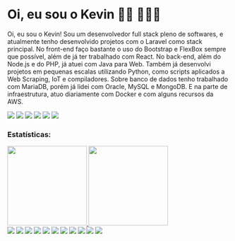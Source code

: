 # Oi, eu sou o Kevin 👋🏾 👨🏾‍💻

Oi, eu sou o Kevin! Sou um desenvolvedor full stack pleno de softwares, e atualmente tenho desenvolvido projetos com o Laravel como stack principal. No front-end faço bastante o uso do Bootstrap e FlexBox sempre que possível, além de já ter trabalhado com React. No back-end, além do  Node.js e do PHP, já atuei com Java para Web. Também já desenvolvi projetos em pequenas escalas utilizando Python, como scripts aplicados a Web Scraping, IoT e compiladores. Sobre banco de dados tenho trabalhado com MariaDB, porém já lidei com Oracle, MySQL e MongoDB. E na parte de infraestrutura, atuo diariamente com Docker e com alguns recursos da AWS.

<div>
<a href = "https://kevincerqueira.github.io/"><img src="https://img.shields.io/badge/-Meu%20site-%100000?style=for-the-badge&logoColor=white&style=flat" target="_blank"></a>
<a href = "mailto:kevincerqueira.dev@gmail.com"><img src="https://img.shields.io/badge/Gmail-D14836?style=for-the-badge&logo=gmail&logoColor=white&style=flat" target="_blank"></a>
 <a href="https://www.linkedin.com/in/KevinCerqueira" target="_blank"><img src="https://img.shields.io/badge/LinkedIn-0077B5?style=for-the-badge&logo=linkedin&logoColor=white&style=flat" target="_blank"></a>
  <a href="https://dev.to/kevincerqueira" target="_blank"><img src="https://img.shields.io/badge/dev.to-0A0A0A?style=for-the-badge&logo=dev.to&logoColor=white&style=flat" target="_blank"></a>
 <a href="https://gitlab.com/KevinCerqueira" target="_blank"><img src="https://img.shields.io/badge/GitLab-330F63?style=for-the-badge&logo=gitlab&logoColor=white&style=flat" target="_blank"></a> 
 <a href="https://bitbucket.org/kevincerqueira/" target="_blank"><img src="https://img.shields.io/badge/Bitbucket-330F63?style=for-the-badge&logo=bitbucket&logoColor=white&style=flat" target="_blank"></a> 
</div>

### Estatísticas:
<div>
  <a href="https://github.com/KevinCerqueira">
  <img height="180em" src="https://github-readme-stats.vercel.app/api?username=kevincerqueira&show_icons=true&theme=react&include_all_commits=true&count_private=true"/>
  <img height="180em" src="https://github-readme-stats.vercel.app/api/top-langs/?username=kevincerqueira&layout=compact&langs_count=7&theme=react"/>
  
  <div>
	<a href="https://kevincerqueira.github.io/" target="_blank"><img src="https://img.shields.io/badge/Laravel-FF2D20?style=for-the-badge&logo=laravel&logoColor=white&style=flat" target="_blank"></a> 
	<a href="https://kevincerqueira.github.io/" target="_blank"><img src="https://img.shields.io/badge/React-20232A?style=for-the-badge&logo=react&logoColor=61DAFB&style=flat" target="_blank"></a> 
	<a href="https://kevincerqueira.github.io/" target="_blank"><img src="https://img.shields.io/badge/Node.js-43853D?style=for-the-badge&logo=node.js&logoColor=white&style=flat" target="_blank"></a> 
	<a href="https://kevincerqueira.github.io/" target="_blank"><img src="https://img.shields.io/badge/IONIC-4586f7?style=for-the-badge&logo=ionic&logoColor=white&style=flat" target="_blank"></a> 
	<a href="https://kevincerqueira.github.io/" target="_blank"><img src="https://img.shields.io/badge/PHP-777BB4?style=for-the-badge&logo=php&logoColor=white&style=flat" target="_blank"></a> 
	<a href="https://kevincerqueira.github.io/" target="_blank"><img src="https://img.shields.io/badge/JavaScript-F7DF1E?style=for-the-badge&logo=javascript&logoColor=black&style=flat" target="_blank"></a> 
	<a href="https://kevincerqueira.github.io/" target="_blank"><img src="https://img.shields.io/badge/TypeScript-007ACC?style=for-the-badge&logo=typescript&logoColor=white&style=flat" target="_blank"></a> 
	<a href="https://kevincerqueira.github.io/" target="_blank"><img src="https://img.shields.io/badge/Python-3776AB?style=for-the-badge&logo=python&logoColor=white&style=flat" target="_blank"></a> 
	<a href="https://kevincerqueira.github.io/" target="_blank"><img src="https://img.shields.io/badge/Java-ED8B00?style=for-the-badge&logo=java&logoColor=white&style=flat" target="_blank"></a> 
	<a href="https://kevincerqueira.github.io/" target="_blank"><img src="https://img.shields.io/badge/Bootstrap-563D7C?style=for-the-badge&logo=bootstrap&logoColor=white&style=flat" target="_blank"></a> 
	<a href="https://kevincerqueira.github.io/" target="_blank"><img src="https://img.shields.io/badge/SQL-587185?style=for-the-badge&logo=MySQL&logoColor=white&style=flat" target="_blank"></a> 
</div>
</div>
